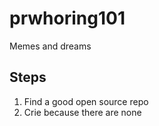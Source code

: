 # prwhoring101
Memes and dreams

## Steps
  1. Find a good open source repo
  2. Crie because there are none
